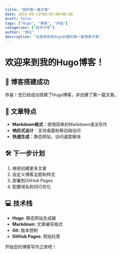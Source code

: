 ```yaml
---
title: "我的第一篇文章"
date: 2025-09-13T08:05:08+08:00
draft: false
tags: ["Hugo", "博客", "开始"]
categories: ["技术分享"]
author: "博主"
description: "这是我使用Hugo创建的第一篇博客文章"
---
```


# 欢迎来到我的Hugo博客！

## 🎉 博客搭建成功

恭喜！您已经成功搭建了Hugo博客，并创建了第一篇文章。

## 📝 文章特点

- **Markdown格式**：使用简单的Markdown语法写作
- **响应式设计**：支持桌面和移动端访问
- **快速生成**：静态网站，访问速度极快

## 🛠️ 下一步计划

1. 继续创建更多文章
2. 自定义博客主题和样式
3. 部署到GitHub Pages
4. 配置域名和SEO优化

## 💻 技术栈

- **Hugo**: 静态网站生成器
- **Markdown**: 文章编写格式  
- **Git**: 版本控制
- **GitHub Pages**: 网站托管

开始您的博客写作之旅吧！


